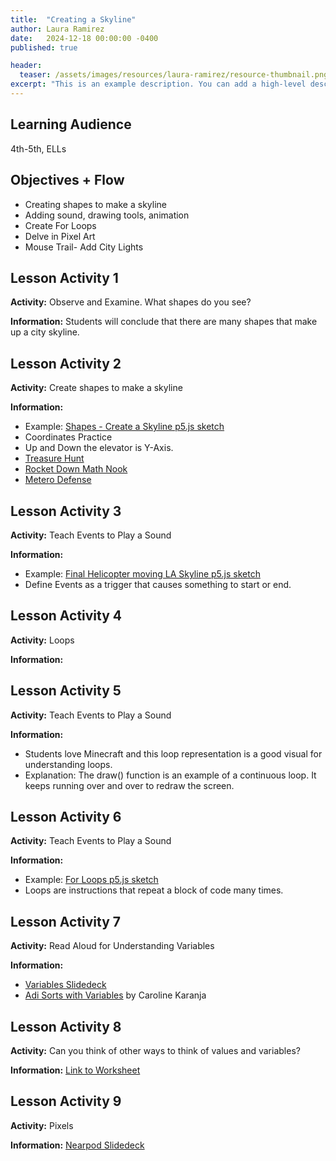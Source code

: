```yaml
---
title:  "Creating a Skyline"
author: Laura Ramirez
date:   2024-12-18 00:00:00 -0400
published: true

header:
  teaser: /assets/images/resources/laura-ramirez/resource-thumbnail.png
excerpt: "This is an example description. You can add a high-level description for this page here."
---
```


## Learning Audience

4th-5th, ELLs

## Objectives + Flow

- Creating shapes to make a skyline  
- Adding sound, drawing tools, animation  
- Create For Loops  
- Delve in Pixel Art  
- Mouse Trail- Add City Lights

## Lesson Activity 1

**Activity:**
Observe and Examine. What shapes do you see?

**Information:**
Students will conclude that there are many shapes that make up a city skyline.

## Lesson Activity 2

**Activity:**
Create shapes to make a skyline

**Information:**
- Example: [Shapes - Create a Skyline p5.js sketch](https://editor.p5js.org/ramirezl2/sketches/HaZK_DIdy)
- Coordinates Practice
- Up and Down the elevator is Y-Axis.
- [Treasure Hunt](https://nrich.maths.org/6288)
- [Rocket Down Math Nook](https://www.mathnook.com/math2/meteor-defense-coordinate-2.html)
- [Metero Defense](https://www.mathnook.com/math2/meteor-defense-coordinate-2.html)

## Lesson Activity 3

**Activity:**
Teach Events to Play a Sound 

**Information:**
- Example: [Final Helicopter moving LA Skyline p5.js sketch](https://editor.p5js.org/ramirezl2/sketches/QbG0ZtuW1)
- Define Events as a trigger that causes something to start or end.

## Lesson Activity 4

**Activity:**
Loops

**Information:**

## Lesson Activity 5

**Activity:**
Teach Events to Play a Sound 

**Information:**
- Students love Minecraft and this loop representation is a good visual for understanding loops. 
- Explanation: The draw() function is an example of a continuous loop. It keeps running over and over to redraw the screen.

## Lesson Activity 6

**Activity:**
Teach Events to Play a Sound 

**Information:**
- Example: [For Loops p5.js sketch](https://editor.p5js.org/ramirezl2/sketches/uVvzZNpyR)
- Loops are instructions that repeat a block of code many times.

## Lesson Activity 7

**Activity:**
Read Aloud for Understanding Variables

**Information:**
- [Variables Slidedeck](https://docs.google.com/presentation/d/1AHKoptqIR3rGPON-vWIesp7QlRDY3DLND-8CghtHWMs/edit#slide=id.g1067320065d_0_0)
- [Adi Sorts with Variables](https://www.youtube.com/watch?v=nrJzeahKk9w) by Caroline Karanja

## Lesson Activity 8

**Activity:**
Can you think of other ways to think of values and variables?

**Information:**
[Link to Worksheet](https://docs.google.com/document/d/1YPt3B9Wed_Qa80U0mOJZdzGCvKPQK59kbJjLmUb6UpE/edit?tab=t.0)

## Lesson Activity 9

**Activity:**
Pixels

**Information:**
[Nearpod Slidedeck](https://np1.nearpod.com/sharePresentation.php?code=dc47f3c31db850954a81552a14b59531-1&oc=user-created&utm_source=link)